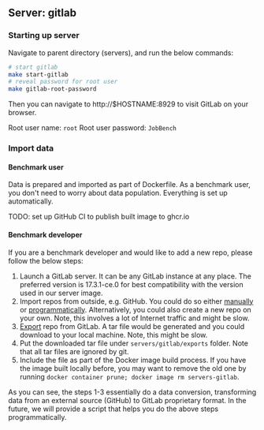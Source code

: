 ## Server: gitlab


### Starting up server

Navigate to parent directory (servers), and run the below commands:

```bash
# start gitlab
make start-gitlab
# reveal password for root user
make gitlab-root-password
```

Then you can navigate to http://$HOSTNAME:8929 to visit GitLab on your browser.

Root user name: `root`
Root user password: `JobBench`

### Import data

#### Benchmark user

Data is prepared and imported as part of Dockerfile. As a benchmark user, you
don't need to worry about data population. Everything is set up automatically.

TODO: set up GitHub CI to publish built image to ghcr.io

#### Benchmark developer

If you are a benchmark developer and would like to add a new repo, please follow
the below steps:

1. Launch a GitLab server. It can be any GitLab instance at any place. The preferred
version is 17.3.1-ce.0 for best compatibility with the version used in our server image.
2. Import repos from outside, e.g. GitHub. You could do so either [manually](https://docs.gitlab.com/ee/user/project/import/)
or [programmatically](https://docs.gitlab.com/ee/api/import.html). Alternatively,
you could also create a new repo on your own. Note, this involves a lot of Internet
traffic and might be slow.
3. [Export](https://docs.gitlab.com/ee/user/project/settings/import_export.html#export-a-project-and-its-data) repo from GitLab. A tar file would be generated and you could download to your local machine. Note, this might
be slow.
4. Put the downloaded tar file under `servers/gitlab/exports` folder. Note that all tar files are
ignored by git.
5. Include the file as part of the Docker image build process. If you have the image
built locally before, you may want to remove the old one by running
`docker container prune; docker image rm servers-gitlab`.

As you can see, the steps 1-3 essentially do a data conversion, transforming data
from an external source (GitHub) to GitLab proprietary format. In the future, we
will provide a script that helps you do the above steps programmatically.